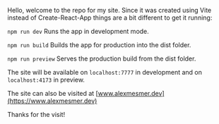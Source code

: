 Hello, welcome to the repo for my site. Since it was created using Vite instead of Create-React-App things are a bit different to get it running:

`npm run dev`	Runs the app in development mode.

`npm run build`	Builds the app for production into the dist folder.

`npm run preview`	Serves the production build from the dist folder.

The site will be available on `localhost:7777` in development and on `localhost:4173` in preview.

The site can also be visited at [www.alexmesmer.dev](https://www.alexmesmer.dev)

Thanks for the visit!
